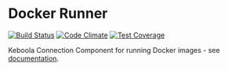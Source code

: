 # Docker Runner

[![Build Status](https://travis-ci.org/keboola/docker-bundle.svg?branch=master)](https://travis-ci.org/keboola/docker-bundle) [![Code Climate](https://codeclimate.com/github/keboola/docker-bundle/badges/gpa.svg)](https://codeclimate.com/github/keboola/docker-bundle) [![Test Coverage](https://codeclimate.com/github/keboola/docker-bundle/badges/coverage.svg)](https://codeclimate.com/github/keboola/docker-bundle)

Keboola Connection Component for running Docker images - see [documentation](https://developers.keboola.com/extend/docker-runner/).
